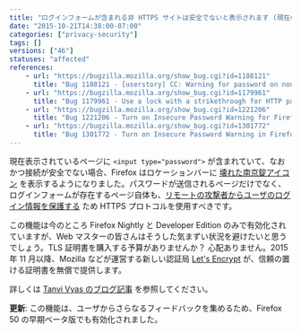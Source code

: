 ```yaml
---
title: "ログインフォームが含まれる非 HTTPS サイトは安全でないと表示されます (現在のところ Nightly、Developer Edition と早期ベータ版のみ)"
date: "2015-10-21T14:38:00-07:00"
categories: ["privacy-security"]
tags: []
versions: ["46"]
statuses: "affected"
references:
    - url: "https://bugzilla.mozilla.org/show_bug.cgi?id=1188121"
      title: "Bug 1188121 - [userstory] CC: Warning for password on non-secure connection"
    - url: "https://bugzilla.mozilla.org/show_bug.cgi?id=1179961"
      title: "Bug 1179961 - Use a lock with a strikethrough for HTTP pages that have Password Fields in the Control Center"
    - url: "https://bugzilla.mozilla.org/show_bug.cgi?id=1221206"
      title: "Bug 1221206 - Turn on Insecure Password Warning for Firefox Dev Edition"
    - url: "https://bugzilla.mozilla.org/show_bug.cgi?id=1301772"
      title: "Bug 1301772 - Turn on Insecure Password Warning in Firefox Beta"
---
```

現在表示されているページに `<input type="password">` が含まれていて、なおかつ接続が安全でない場合、Firefox はロケーションバーに [壊れた南京錠アイコン](https://bug1179961.bmoattachments.org/attachment.cgi?id=8662392) を表示するようになりました。パスワードが送信されるページだけでなく、ログインフォームが存在するページ自体も、[リモートの攻撃者からユーザのログイン情報を保護する](https://developer.mozilla.org/ja/docs/Web/Security/Insecure_passwords) ため HTTPS プロトコルを使用すべきです。

この機能は今のところ Firefox Nightly と Developer Edition のみで有効化されていますが、Web マスターの皆さんはそうした気まずい状況を避けたいと思うでしょう。TLS 証明書を購入する予算がありませんか？ 心配ありません。2015 年 11 月以降、Mozilla などが運営する新しい認証局 [Let's Encrypt](https://letsencrypt.org/) が、信頼の置ける証明書を無償で提供します。

詳しくは [Tanvi Vyas のブログ記事](https://dev.mozilla.jp/2016/02/no-more-passwords-over-http-please/) を参照してください。

**更新**: この機能は、ユーザからさらなるフィードバックを集めるため、Firefox 50 の早期ベータ版でも有効化されました。
